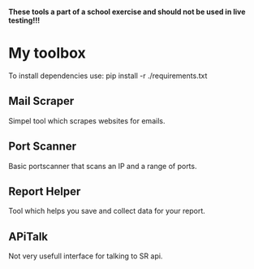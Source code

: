 <b>These tools a part of a school exercise and should not be used in live testing!!!</b>

# My toolbox
To install dependencies use:
pip install -r ./requirements.txt

## Mail Scraper
Simpel tool which scrapes websites for emails.

## Port Scanner
Basic portscanner that scans an IP and a range of ports.

## Report Helper
Tool which helps you save and collect data for your report.

## APiTalk
Not very usefull interface for talking to SR api.
